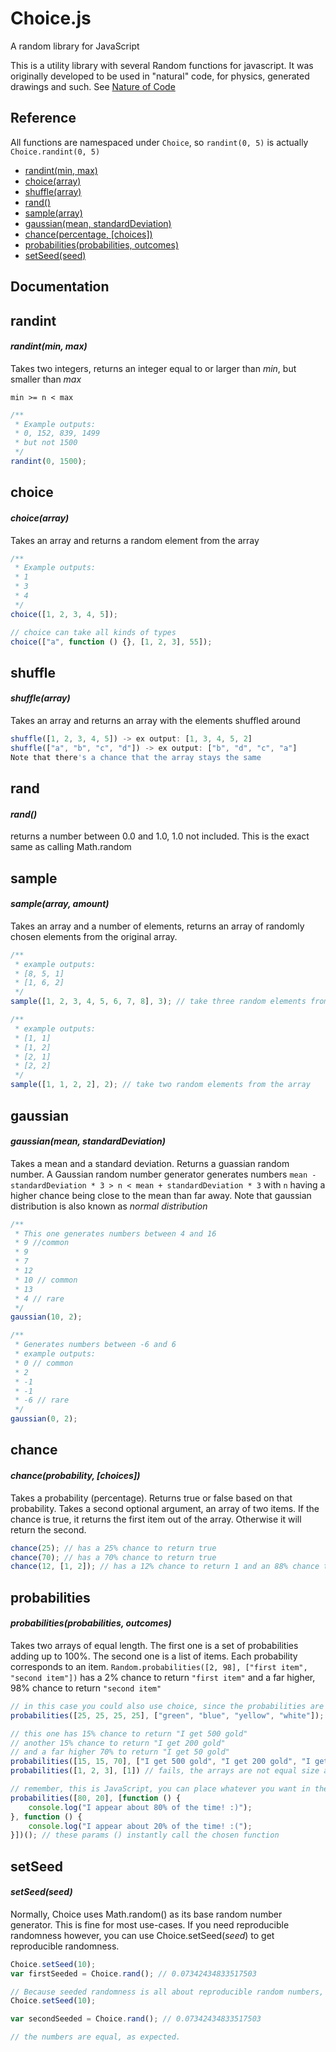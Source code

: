 Choice.js
========

A random library for JavaScript

This is a utility library with several Random functions for javascript. It was originally developed to be used in "natural" code, for physics, generated drawings and such. See [Nature of Code](http://natureofcode.com/)

Reference
---------

All functions are namespaced under `Choice`, so `randint(0, 5)` is actually `Choice.randint(0, 5)`

* [randint(min, max)](#randint)
* [choice(array)](#choice)
* [shuffle(array)](#shuffle)
* [rand()](#rand)
* [sample(array)](#sample)
* [gaussian(mean, standardDeviation)](#gaussian)
* [chance(percentage, [choices])](#chance)
* [probabilities(probabilities, outcomes)](#probabilities)
* [setSeed(seed)](#seed)

Documentation
-------------

## randint

#### *randint(min, max)*

Takes two integers, returns an integer equal to or larger than *min*, but smaller than *max*

`min >= n < max`

```javascript
/**
 * Example outputs:
 * 0, 152, 839, 1499
 * but not 1500
 */
randint(0, 1500);
```

## choice

#### *choice(array)*

Takes an array and returns a random element from the array
```javascript
/**
 * Example outputs:
 * 1
 * 3
 * 4
 */
choice([1, 2, 3, 4, 5]);

// choice can take all kinds of types
choice(["a", function () {}, [1, 2, 3], 55]);

```

## shuffle

#### *shuffle(array)*

Takes an array and returns an array with the elements shuffled around
```javascript
shuffle([1, 2, 3, 4, 5]) -> ex output: [1, 3, 4, 5, 2]
shuffle(["a", "b", "c", "d"]) -> ex output: ["b", "d", "c", "a"]
Note that there's a chance that the array stays the same
```

## rand

#### *rand()*

returns a number between 0.0 and 1.0, 1.0 not included. This is the exact same as calling Math.random

## sample

#### *sample(array, amount)*

Takes an array and a number of elements, returns an array of randomly chosen elements from the original array.
```javascript
/**
 * example outputs:
 * [8, 5, 1]
 * [1, 6, 2]
 */
sample([1, 2, 3, 4, 5, 6, 7, 8], 3); // take three random elements from the array

/**
 * example outputs:
 * [1, 1]
 * [1, 2]
 * [2, 1]
 * [2, 2]
 */
sample([1, 1, 2, 2], 2); // take two random elements from the array

```

## gaussian

#### *gaussian(mean, standardDeviation)*

Takes a mean and a standard deviation. Returns a guassian random number.
A Gaussian random number generator generates numbers `mean - standardDeviation * 3 > n < mean + standardDeviation * 3`
with `n` having a higher chance being close to the mean than far away.
Note that gaussian distribution is also known as *normal distribution*

```javascript
/**
 * This one generates numbers between 4 and 16
 * 9 //common
 * 9
 * 7
 * 12
 * 10 // common
 * 13
 * 4 // rare
 */
gaussian(10, 2);

/**
 * Generates numbers between -6 and 6
 * example outputs:
 * 0 // common
 * 2
 * -1
 * -1
 * -6 // rare
 */
gaussian(0, 2);
```

## chance

#### *chance(probability, [choices])*

Takes a probability (percentage). Returns true or false based on that probability.
Takes a second optional argument, an array of two items.
If the chance is true, it returns the first item out of the array. Otherwise it will return the second.
```javascript
chance(25); // has a 25% chance to return true
chance(70); // has a 70% chance to return true
chance(12, [1, 2]); // has a 12% chance to return 1 and an 88% chance to return 2
```

## probabilities

#### *probabilities(probabilities, outcomes)*

Takes two arrays of equal length. The first one is a set of probabilities adding up to 100%. The second one is a list of items. Each probability corresponds to an item. `Random.probabilities([2, 98], ["first item", "second item"])` has a 2% chance to return `"first item"` and a far higher, 98% chance to return `"second item"`
```javascript
// in this case you could also use choice, since the probabilities are equal
probabilities([25, 25, 25, 25], ["green", "blue", "yellow", "white"]);

// this one has 15% chance to return "I get 500 gold"
// another 15% chance to return "I get 200 gold"
// and a far higher 70% to return "I get 50 gold"
probabilities([15, 15, 70], ["I get 500 gold", "I get 200 gold", "I get 50 gold"]);
probabilities([1, 2, 3], [1]) // fails, the arrays are not equal size and probabilites do not add up to 100

// remember, this is JavaScript, you can place whatever you want in the outcomes array, so functions will work just fine
probabilities([80, 20], [function () {
    console.log("I appear about 80% of the time! :)");
}, function () {
    console.log("I appear about 20% of the time! :(");
}])(); // these params () instantly call the chosen function
```

## setSeed

#### *setSeed(seed)*

Normally, Choice uses Math.random() as its base random number generator. This is fine for most use-cases. If you need reproducible randomness however, you can use Choice.setSeed(*seed*) to get reproducible randomness.

```javascript
Choice.setSeed(10);
var firstSeeded = Choice.rand(); // 0.07342434833517503

// Because seeded randomness is all about reproducible random numbers, we set the seed to 10 again, resetting the RNG
Choice.setSeed(10);

var secondSeeded = Choice.rand(); // 0.07342434833517503

// the numbers are equal, as expected.
```
